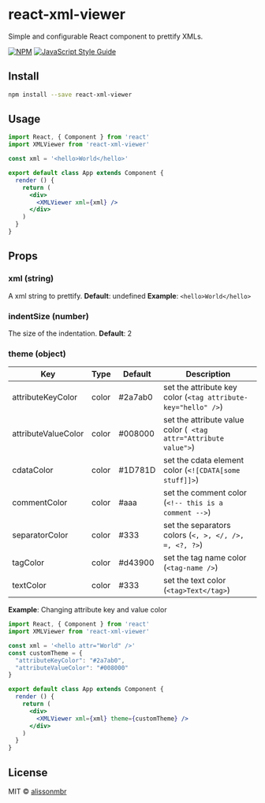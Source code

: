 # react-xml-viewer
Simple and configurable React component to prettify XMLs.
> 

[![NPM](https://img.shields.io/npm/v/react-xml-viewer.svg)](https://www.npmjs.com/package/react-xml-viewer) [![JavaScript Style Guide](https://img.shields.io/badge/code_style-standard-brightgreen.svg)](https://standardjs.com)

## Install

```bash
npm install --save react-xml-viewer
```

## Usage

```jsx
import React, { Component } from 'react'
import XMLViewer from 'react-xml-viewer'

const xml = '<hello>World</hello>'

export default class App extends Component {
  render () {
    return (
      <div>
        <XMLViewer xml={xml} />
      </div>
    )
  }
}
```

## Props
### xml (string)
A xml string to prettify. 
**Default**: undefined
**Example**: `<hello>World</hello>`

### indentSize (number)
The size of the indentation.
**Default**: 2

### theme (object)

| Key | Type | Default | Description |
| --- | ---- | ------- | ----------- |
| attributeKeyColor | color | #2a7ab0 | set the attribute key color (`<tag attribute-key="hello" />`) |
| attributeValueColor | color | #008000 | set the attribute value color (` <tag attr="Attribute value">`) |
| cdataColor | color | #1D781D | set the cdata element color (`<![CDATA[some stuff]]>`) |
| commentColor | color | #aaa | set the comment color (`<!-- this is a comment -->`)
| separatorColor | color | #333 | set the separators colors (`<, >, </, />, =, <?, ?>`)
| tagColor | color | #d43900 | set the tag name color (`<tag-name />`) |
| textColor | color | #333 | set the text color (`<tag>Text</tag>`)|
**Example**:
Changing attribute key and value color 
``` jsx
import React, { Component } from 'react'
import XMLViewer from 'react-xml-viewer'

const xml = '<hello attr="World" />'
const customTheme = {
  "attributeKeyColor": "#2a7ab0",
  "attributeValueColor": "#008000"
}

export default class App extends Component {
  render () {
    return (
      <div>
        <XMLViewer xml={xml} theme={customTheme} />
      </div>
    )
  }
}
```
## License

MIT © [alissonmbr](https://github.com/alissonmbr)
